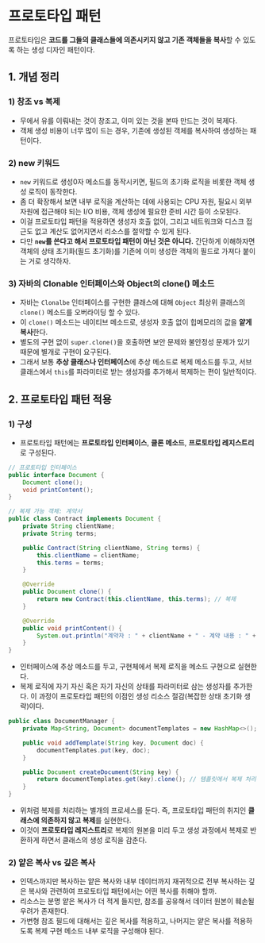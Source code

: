 # 프로토타입 패턴

프로토타입은 **코드를 그들의 클래스들에 의존시키지 않고 기존 객체들을 복사**할 수 있도록 하는 생성 디자인 패턴이다.

## 1. 개념 정리

### 1) 창조 vs 복제
- 무에서 유를 이뤄내는 것이 창조고, 이미 있는 것을 본따 만드는 것이 복제다.
- 객체 생성 비용이 너무 많이 드는 경우, 기존에 생성된 객체를 복사하여 생성하는 패턴이다.

### 2) new 키워드
- `new` 키워드로 생성0자 메소드를 동작시키면, 필드의 초기화 로직을 비롯한 객체 생성 로직이 동작한다.
- 좀 더 확장해서 보면 내부 로직을 계산하는 데에 사용되는 CPU 자원, 필요시 외부 자원에 접근해야 되는 I/O 비용, 객체 생성에 필요한 준비 시간 등이 소모된다.
- 이걸 프로토타입 패턴을 적용하면 생성자 호출 없이, 그리고 네트워크와 디스크 접근도 없고 계산도 없어지면서 리소스를 절약할 수 있게 된다.
- 다만 **`new`를 쓴다고 해서 프로토타입 패턴이 아닌 것은 아니다.** 간단하게 이해하자면 객체의 상태 초기화(필드 초기화)를 기존에 이미 생성한 객체의 필드로 가져다 붙이는 거로 생각하자.

### 3) 자바의 Clonable 인터페이스와 Object의 clone() 메소드
- 자바는 `Clonalbe` 인터페이스를 구현한 클래스에 대해 `Object` 최상위 클래스의 `clone()` 메소드를 오버라이딩 할 수 있다.
- 이 `clone()` 메소드는 네이티브 메소드로, 생성자 호출 없이 힙메모리의 값을 **얕게 복사**한다.
- 별도의 구현 없이 `super.clone()`을 호출하면 보안 문제와 불안정성 문제가 있기 때문에 별개로 구현이 요구된다.
- 그래서 보통 **추상 클래스나 인터페이스**에 추상 메소드로 복제 메소드를 두고, 서브 클래스에서 `this`를 파라미터로 받는 생성자를 추가해서 복제하는 편이 일반적이다.

## 2. 프로토타입 패턴 적용

### 1) 구성

- 프로토타입 패턴에는 **프로토타입 인터페이스**, **클론 메소드**, **프로토타입 레지스트리**로 구성된다.

```java
// 프로토타입 인터페이스
public interface Document {
    Document clone();
    void printContent();
}
```
```java
// 복제 가능 객체: 계약서
public class Contract implements Document {
    private String clientName;
    private String terms;

    public Contract(String clientName, String terms) {
        this.clientName = clientName;
        this.terms = terms;
    }

    @Override
    public Document clone() {
        return new Contract(this.clientName, this.terms); // 복제
    }

    @Override
    public void printContent() {
        System.out.println("계약자 : " + clientName + " - 계약 내용 : " + terms);
    }
}
```
- 인터페이스에 추상 메소드를 두고, 구현체에서 복제 로직을 메소드 구현으로 실현한다.
- 복제 로직에 자기 자신 혹은 자기 자신의 상태를 파라미터로 삼는 생성자를 추가한다. 이 과정이 프로토타입 패턴의 이점인 생성 리소스 절감(복잡한 상태 초기화 생략)이다.
```java
public class DocumentManager {
    private Map<String, Document> documentTemplates = new HashMap<>();

    public void addTemplate(String key, Document doc) {
        documentTemplates.put(key, doc);
    }

    public Document createDocument(String key) {
        return documentTemplates.get(key).clone(); // 템플릿에서 복제 처리
    }
}
```
- 위처럼 복제를 처리하는 별개의 프로세스를 둔다. 즉, 프로토타입 패턴의 취지인 **클래스에 의존하지 않고 복제**를 실현한다.
- 이것이 **프로토타입 레지스트리**로 복제의 원본을 미리 두고 생성 과정에서 복제로 반환하게 하면서 클래스의 생성 로직을 감춘다.

### 2) 얕은 복사 vs 깊은 복사

- 인덱스까지만 복사하는 얕은 복사와 내부 데이터까지 재귀적으로 전부 복사하는 깊은 복사와 관련하여 프로토타입 패턴에서는 어떤 복사를 취해야 할까.
- 리소스는 분명 얕은 복사가 더 적게 들지만, 참조를 공유해서 데이터 원본이 훼손될 우려가 존재한다.
- 가변형 참조 필드에 대해서는 깊은 복사를 적용하고, 나머지는 얕은 복사를 적용하도록 복제 구현 메소드 내부 로직을 구성해야 된다.
